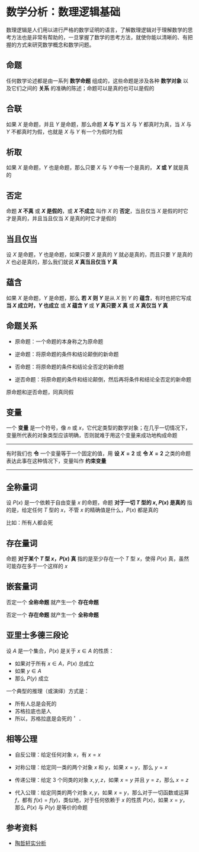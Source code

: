 # 数学分析：数理逻辑基础

[annotation]: <id> (76b8ca91-ed7f-4758-9bdd-6bffec752077)
[annotation]: <status> (public)
[annotation]: <create_time> (2020-03-23 12:49:53)
[annotation]: <category> (数学理论)
[annotation]: <comments> (false)
[annotation]: <topic> (数学分析)
[annotation]: <index> (102)
[annotation]: <url> (http://blog.ccyg.studio/article/76b8ca91-ed7f-4758-9bdd-6bffec752077)

<input class='mathjax align' value='left' type='hidden'/>

数理逻辑是人们用以进行严格的数学证明的语言，了解数理逻辑对于理解数学的思考方法也是非常有帮助的，一旦掌握了数学的思考方法，就使你能以清晰的、有把握的方式来研究数学概念和数学问题。

## 命题

任何数学论述都是由一系列 **数学命题** 组成的，这些命题是涉及各种 **数学对象** 以及它们之间的 **关系** 的准确的陈述；命题可以是真的也可以是假的

## 合联

如果 $X$ 是命题，并且 $Y$ 是命题，那么命题 **$X$ 与 $Y$** 当 $X$ 与 $Y$ 都真时为真，当 $X$ 与 $Y$ 不都真时为假，也就是 $X$ 与 $Y$ 有一个为假时为假

## 析取

如果 $X$ 是命题，$Y$ 也是命题，那么只要 $X$ 与 $Y$ 中有一个是真的， **$X$ 或 $Y$** 就是真的

## 否定

命题 **$X$ 不真** 或 **$X$ 是假的**，或 **$X$ 不成立** 叫作 $X$ 的 **否定**，当且仅当 $X$ 是假的时它才是真的，并且当且仅当 $X$ 是真的时它才是假的

## 当且仅当

设 $X$ 是命题，$Y$ 也是命题，如果只要 $X$ 是真的 $Y$ 就必是真的，而且只要 $Y$ 是真的 $X$ 也必是真的，那么我们就说 **$X$ 真当且仅当 $Y$ 真**

## 蕴含

如果 $X$ 是命题，$Y$ 是命题，那么 **若 $X$ 则 $Y$** 是从 $X$ 到 $Y$ 的 **蕴含**，有时也把它写成 **当 $X$ 成立时，$Y$ 也成立** 或 **$X$ 蕴含 $Y$** 或 **$Y$ 真只要 $X$ 真** 或 **$X$ 真仅当 $Y$ 真**

## 命题关系 

- 原命题：一个命题的本身称之为原命题

- 逆命题：将原命题的条件和结论颠倒的新命题

- 否命题：将原命题的条件和结论全否定的新命题

- 逆否命题：将原命题的条件和结论颠倒，然后再将条件和结论全否定的新命题

原命题和逆否命题，同真同假

## 变量

一个 **变量** 是一个符号，像 $n$ 或 $x$，它代定类型的数学对象；在几乎一切情况下，变量所代表的对象类型应该明确，否则就难于用这个变量来成功地构成命题

---

有时我们也 **令** 一个变量等于一个固定的值，用 **设 $X = 2$** 或 **令 $X = 2$** 之类的命题表达此事在这种情况下，变量叫作 **约束变量**

---

## 全称量词

设 $P(x)$ 是一个依赖于自由变量 $x$ 的命题，命题 **对于一切 $T$ 型的 $x$, $P(x)$ 是真的** 指的是，给定任何 $T$ 型的 $x$，不管 $x$ 的精确值是什么，$P(x)$ 都是真的

比如：所有人都会死

## 存在量词

命题 **对于某个 $T$ 型 $x$，$P(x)$ 真** 指的是至少存在一个 $T$ 型 $x$，使得 $P(x)$ 真，虽然可能存在多于一个这样的 $x$

## 嵌套量词

否定一个 **全称命题** 就产生一个 **存在命题**

否定一个 **存在命题** 就产生一个 **全称命题**

## 亚里士多德三段论

设 $A$ 是一个集合，$P(x)$ 是关于 $x \in A$ 的性质：

- 如果对于所有 $x \in A$，$P(x)$ 总成立
- 如果 $y \in A$
- 那么 $P(y)$ 成立

一个典型的推理（或演绎）方式是：

- 所有人总是会死的
- 苏格拉底也是人
- 所以，苏格拉底是会死的＇
．

## 相等公理

- 自反公理：给定任何对象 $x$，有 $x=x$

- 对称公理：给定同一类的两个对象 $x$ 和 $y$，如果 $x=y$，那么 $y=x$

- 传递公理：给定 $3$ 个同类的对象 $x,y,z$，如果 $x=y$ 并且 $y=z$，那么 $x=z$

- 代入公理：给定同类的两个对象 $x,y$，如果 $x=y$，那么对于一切函数或运算 $f$，都有 $f(x) = f(y)$，类似地，对于任何依赖于 $x$ 的性质 $P(x)$，如果 $x=y$，那么 $P(x)$ 与 $P(y)$ 是等价的命题

## 参考资料

- [陶哲轩实分析](https://book.douban.com/subject/3235486/)